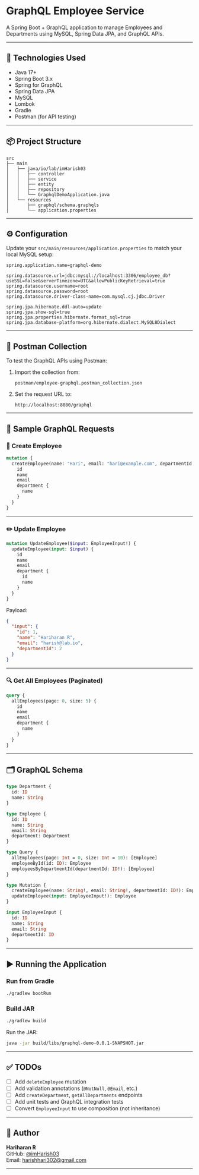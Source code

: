 
# GraphQL Employee Service

A Spring Boot + GraphQL application to manage Employees and Departments using MySQL, Spring Data JPA, and GraphQL APIs.

---

## 🚀 Technologies Used

- Java 17+
- Spring Boot 3.x
- Spring for GraphQL
- Spring Data JPA
- MySQL
- Lombok
- Gradle
- Postman (for API testing)

---

## 📦 Project Structure

```
src
├── main
│   ├── java/io/lab/imHarish03
│   │   ├── controller
│   │   ├── service
│   │   ├── entity
│   │   ├── repository
│   │   └── GraphqlDemoApplication.java
│   └── resources
│       ├── graphql/schema.graphqls
│       └── application.properties
```

---

## ⚙️ Configuration

Update your `src/main/resources/application.properties` to match your local MySQL setup:

```properties
spring.application.name=graphql-demo

spring.datasource.url=jdbc:mysql://localhost:3306/employee_db?useSSL=false&serverTimezone=UTC&allowPublicKeyRetrieval=true
spring.datasource.username=root
spring.datasource.password=root
spring.datasource.driver-class-name=com.mysql.cj.jdbc.Driver

spring.jpa.hibernate.ddl-auto=update
spring.jpa.show-sql=true
spring.jpa.properties.hibernate.format_sql=true
spring.jpa.database-platform=org.hibernate.dialect.MySQL8Dialect
```

---

## 📂 Postman Collection

To test the GraphQL APIs using Postman:

1. Import the collection from:
   ```
   postman/employee-graphql.postman_collection.json
   ```
2. Set the request URL to:
   ```
   http://localhost:8080/graphql
   ```

---

## 🧪 Sample GraphQL Requests

### 📝 Create Employee

```graphql
mutation {
  createEmployee(name: "Hari", email: "hari@example.com", departmentId: 1) {
    id
    name
    email
    department {
      name
    }
  }
}
```

---

### ✏️ Update Employee

```graphql
mutation UpdateEmployee($input: EmployeeInput!) {
  updateEmployee(input: $input) {
    id
    name
    email
    department {
      id
      name
    }
  }
}
```

Payload:

```json
{
  "input": {
    "id": 1,
    "name": "Hariharan R",
    "email": "harish@lab.io",
    "departmentId": 2
  }
}
```

---

### 🔍 Get All Employees (Paginated)

```graphql
query {
  allEmployees(page: 0, size: 5) {
    id
    name
    email
    department {
      name
    }
  }
}
```

---

## 🗂️ GraphQL Schema

```graphql
type Department {
  id: ID
  name: String
}

type Employee {
  id: ID
  name: String
  email: String
  department: Department
}

type Query {
  allEmployees(page: Int = 0, size: Int = 10): [Employee]
  employeeById(id: ID): Employee
  employeesByDepartmentId(departmentId: ID!): [Employee]
}

type Mutation {
  createEmployee(name: String!, email: String!, departmentId: ID!): Employee
  updateEmployee(input: EmployeeInput!): Employee
}

input EmployeeInput {
  id: ID
  name: String
  email: String
  departmentId: ID
}
```

---

## ▶️ Running the Application

### Run from Gradle

```bash
./gradlew bootRun
```

### Build JAR

```bash
./gradlew build
```

Run the JAR:

```bash
java -jar build/libs/graphql-demo-0.0.1-SNAPSHOT.jar
```

---

## ✅ TODOs

- [ ] Add `deleteEmployee` mutation
- [ ] Add validation annotations (`@NotNull`, `@Email`, etc.)
- [ ] Add `createDepartment`, `getAllDepartments` endpoints
- [ ] Add unit tests and GraphQL integration tests
- [ ] Convert `EmployeeInput` to use composition (not inheritance)

---

## 👤 Author

**Hariharan R**  
GitHub: [@imHarish03](https://github.com/imHarish03)  
Email: harishhari302@gmail.com

---
